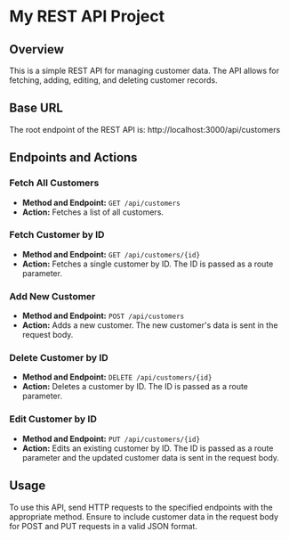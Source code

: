 # My REST API Project

## Overview
This is a simple REST API for managing customer data. The API allows for fetching, adding, editing, and deleting customer records.

## Base URL
The root endpoint of the REST API is: http://localhost:3000/api/customers

## Endpoints and Actions

### Fetch All Customers
- **Method and Endpoint:** `GET /api/customers`
- **Action:** Fetches a list of all customers.

### Fetch Customer by ID
- **Method and Endpoint:** `GET /api/customers/{id}`
- **Action:** Fetches a single customer by ID. The ID is passed as a route parameter.

### Add New Customer
- **Method and Endpoint:** `POST /api/customers`
- **Action:** Adds a new customer. The new customer's data is sent in the request body.

### Delete Customer by ID
- **Method and Endpoint:** `DELETE /api/customers/{id}`
- **Action:** Deletes a customer by ID. The ID is passed as a route parameter.

### Edit Customer by ID
- **Method and Endpoint:** `PUT /api/customers/{id}`
- **Action:** Edits an existing customer by ID. The ID is passed as a route parameter and the updated customer data is sent in the request body.

## Usage
To use this API, send HTTP requests to the specified endpoints with the appropriate method. Ensure to include customer data in the request body for POST and PUT requests in a valid JSON format.